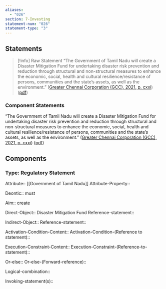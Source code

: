 ```yaml
---
aliases:
  - "026"
section: 7-Investing
statement-num: "026"
statement-type: "3"
---
```

## Statements 
> [!info] Raw Statement
> “The Government of Tamil Nadu will create a Disaster Mitigation Fund for undertaking disaster risk prevention and reduction through structural and non-structural measures to enhance the economic, social, health and cultural resilience/resistance of persons, communities and the state’s assets, as well as the environment.” ([Greater Chennai Corporation (GCC), 2021, p. cxxi](zotero://select/library/items/AZZSXLC8)) ([pdf](zotero://open-pdf/library/items/ZWDYK52D?page=121&annotation=N2W6VI46)) 
> 

### Component Statements
“The Government of Tamil Nadu will create a Disaster Mitigation Fund for undertaking disaster risk prevention and reduction through structural and non-structural measures to enhance the economic, social, health and cultural resilience/resistance of persons, communities and the state’s assets, as well as the environment.” ([Greater Chennai Corporation (GCC), 2021, p. cxxi](zotero://select/library/items/AZZSXLC8)) ([pdf](zotero://open-pdf/library/items/ZWDYK52D?page=121&annotation=N2W6VI46)) 
## Components
### Type: Regulatory Statement
Attribute:: [[Government of Tamil Nadu]]
Attribute-Property::

Deontic:: must

Aim:: create

Direct-Object:: Disaster Mitigation Fund
	Reference-statement::

Indirect-Object::
	Reference-statement::

Activation-Condition-Content::
	Activation-Condition-(Reference to statement)::

Execution-Constraint-Content::
	Execution-Constraint-(Reference-to-statement)::

Or-else::
	Or-else-(Forward-reference)::

Logical-combination::

Invoking-statement(s)::
